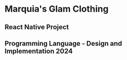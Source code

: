 # Marquia's Glam Clothing
## React Native Project
## Programming Language - Design and Implementation 2024